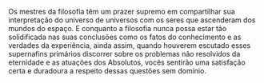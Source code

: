 ﻿Os mestres da filosofia têm um prazer supremo em compartilhar sua interpretação do universo de universos com os seres que ascenderam dos mundos do espaço. E conquanto a filosofia nunca possa estar tão solidificada nas suas conclusões como os fatos do conhecimento e as verdades da experiência, ainda assim, quando houverem escutado esses supernafins primários discorrer sobre os problemas não resolvidos da eternidade e as atuações dos Absolutos, vocês sentirão uma satisfação certa e duradoura a respeito dessas questões sem domínio.